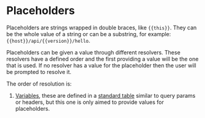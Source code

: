 # Placeholders

Placeholders are strings wrapped in double braces, like `{{this}}`. They can be the whole value
of a string or can be a substring, for example: `{{host}}/api/{{version}}/hello`.

Placeholders can be given a value through different resolvers. These resolvers have a defined
order and the first providing a value will be the one that is used. If no resolver has a value
for the placeholder then the user will be prompted to resolve it.

The order of resolution is:
1. [Variables](#variables), these are defined in a [standard table](../request_dsl.md#variables)
similar to query params or headers, but this one is only aimed to provide values for placeholders.